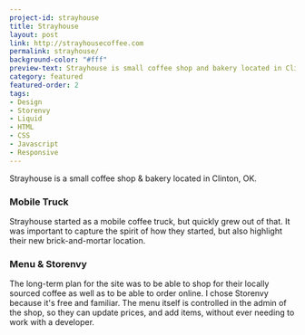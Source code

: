 ```yaml
---
project-id: strayhouse
title: Strayhouse
layout: post
link: http://strayhousecoffee.com
permalink: strayhouse/
background-color: "#fff"
preview-text: Strayhouse is small coffee shop and bakery located in Clinton, OK.
category: featured
featured-order: 2
tags:
- Design
- Storenvy
- Liquid
- HTML
- CSS
- Javascript
- Responsive
---
```


Strayhouse is a small coffee shop & bakery located in Clinton, OK.

### Mobile Truck

Strayhouse started as a mobile coffee truck, but quickly grew out of that. It was important to capture the spirit of how they started, but also highlight their new brick-and-mortar location.

### Menu & Storenvy

The long-term plan for the site was to be able to shop for their locally sourced coffee as well as to be able to order online. I chose Storenvy because it's free and familiar. The menu itself is controlled in the admin of the shop, so they can update prices, and add items, without ever needing to work with a developer.
